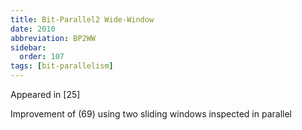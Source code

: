 ```yaml
---
title: Bit-Parallel2 Wide-Window
date: 2010
abbreviation: BP2WW
sidebar:
  order: 107
tags: [bit-parallelism]
---
```


Appeared in [25]

Improvement of (69) using two sliding windows inspected in parallel
